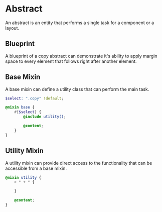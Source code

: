 # Abstract

An abstract is an entity that performs a single task for a component or a layout.

## Blueprint

A blueprint of a copy abstract can demonstrate it's ability to apply margin space to every element that follows right after another element.


## Base Mixin

A base mixin can define a utility class that can perform the main task.

```scss
$select: ".copy" !default;

@mixin base {
    #{$select} {
        @include utility();

        @content;
    }
}
```


## Utility Mixin

A utility mixin can provide direct access to the functionality that can be accessible from a base mixin.


```scss
@mixin utility {
    > * + * {

    }

    @content;
}
```

